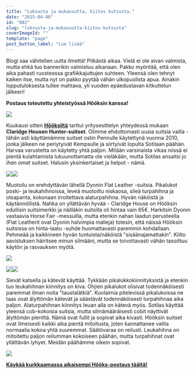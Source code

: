 ```yaml
---
title: "Luksusta ja mukavuutta, kiitos kutsusta."
date: "2015-04-08"
id: "882"
slug: "luksusta-ja-mukavuutta-kiitos-kutsusta"
coverImageId: ""
template: "page"
post_button_label: "Lue lisää"
---
```


Blogi saa vähitellen uutta ilmettä! Pitkästä aikaa. Vielä ei ole aivan valmista, mutta ehkä tuo bannerikin valmistuu aikanaan. Pakko myöntää, että olen aika pahasti ruosteessa grafiikkajuttujen suhteen. Yleensä olen tehnyt kaiken itse, mutta nyt on pakko pyytää vähän ulkopuolista apua. Ainakin lopputuloksesta tullee mahtava, yli vuoden epäedustavan kitkuttelun jälkeen!  
  

**Postaus toteutettu yhteistyössä Hööksin kanssa!**

  

[![](/images/IMG_2323_.png)](http://4.bp.blogspot.com/-Eod3Z7yYUAo/VR0O4d6EFBI/AAAAAAAAJeg/K32_1VKKdIU/s1600/IMG_2323_.png)

  

Kuukausi sitten [**Hööksiltä**](http://www.hooks.fi/) tarttui yritysesittelyn yhteydessä mukaan **Claridge Housen Hunter-suitset**. Olimme ehdottomasti uusia suitsia vailla - tähän asti käyttämämme suitset ostin Pennulle käytettynä vuonna 2010, jonka jälkeen ne periytyivät Kempsulle ja siirtyivät lopulta Sotilaan päähän. Harvaa varustetta on käytetty yhtä paljon. Mitään varsinaista vikaa niissä ei pientä kulahtamista lukuunottamatta ole vieläkään, mutta Sotilas ansaitsi jo _ihan omat_ suitset. Halusin yksinkertaiset ja helpot - nämä.

  

[![](/images/IMG_2604_3_.png)](http://4.bp.blogspot.com/-x42YnTtpqHU/VSJIHtT5a7I/AAAAAAAAJfM/qQF1PUiCnCs/s1600/IMG_2604_3_.png)[![](/images/IMG_2608_3_.png)](http://2.bp.blogspot.com/-ZvQHZvUVJ3I/VSJIHonjdaI/AAAAAAAAJfQ/j-a2yYKwXgw/s1600/IMG_2608_3_.png)

  
Muotoilu on erehdyttävän lähellä Dyonin Flat Leather -suitsia. Pikalukot poski- ja leukahihnoissa, leveä muotoiltu niskaosa, sileä turpahihna ja otsapanta, kokonaan irroitettava alaturpahihna. Hyvän näköistä ja käytännöllistä. Nahka on yllättävän hyvää - Claridge House on Hööksin edullisin suitsimerkki ja näilläkin suitsilla oli hintaa vain 65€. Harkitsin Dyonin vastaavia Horse Fair -messuilla, mutta etenkin nahan laadun perusteella (Flat Leatherit ovat Dyonin halvimpia malleja) totesin, että näissä Hööksin suitsissa on hinta-laatu -suhde huomattavasti paremmin kohdallaan. Pehmeää ja kaikkineen hyvän tuntuista/näköistä "sisäänajamattakin". Kiilto aavistuksen häiritsee minun silmääni, mutta se toivottavasti vähän tasoittuu käytön ja rasvauksen myötä.

  

[![](/images/IMG_2573_2_.png)](http://4.bp.blogspot.com/-SqRO47VzHbU/VSJISHnoWKI/AAAAAAAAJfc/JZvuQXe-Nq4/s1600/IMG_2573_2_.png)

  

[![](/images/IMG_2575_3_.png)](http://2.bp.blogspot.com/-d8luhbC86nI/VSJISOWKdeI/AAAAAAAAJfo/LM4WhheBme0/s1600/IMG_2575_3_.png)[![](/images/IMG_2580_3_.png)](http://1.bp.blogspot.com/-uLI5nvyWmA8/VSJISF5fTRI/AAAAAAAAJfg/uEy89JtAEFM/s1600/IMG_2580_3_.png)

  
Sievät katsella ja kätevät käyttää. Tykkään pikalukkokiinnityksistä ja etenkin tuo leukahihnan kiinnitys on kiva. Ohjien pikalukot olisivat todennäköisesti paremmat ilman noita "taustalätkiä". Kuolaimia pitelevissä pikalukoissa ne taas ovat älyttömän kätevät ja säästävät todennäköisesti turpahihnaa aika paljon. Alaturpahihnan kiinnitys leuan alla on kätevä myös. Sotilas käyttää yleensä cob-kokoisia suitsia, mutta silmämääräisesti cobit näyttivät älyttömän pieniltä. Nämä ovat fullit ja sopivat aika kivasti. Hööksin suitset ovat ilmeisesti kaikki aika pientä mitoitusta, joten kannattanee valita normaalia kokoa yhtä suuremmat. Säätövaraa on reilusti. Leukahihna on mitoitettu paljon reilumman kokoiseen päähän, mutta turpahihnat ovat yllättävän lyhyet. Meidän päähämme oikein sopivat.  
  

[![](/images/IMG_2384_.png)](http://2.bp.blogspot.com/-zPlhG9Mz7W8/VSVJuNPUKVI/AAAAAAAAJgQ/QDB3NRcyzJk/s1600/IMG_2384_.png)

  
  

**[Käykää kurkkaamassa aikaisempi Hööks-postaus täältä!](http://arvaamattomasti.blogspot.fi/2015/03/kaikki-ja-parhaimmillaan-vielakin.html)**
